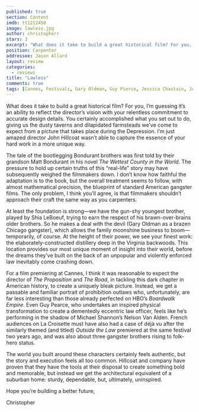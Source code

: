 ```yaml
---
published: true
section: Content
imdb: tt1212450
image: lawless.jpg
author: christopherr
stars: 3
excerpt: "What does it take to build a great historical film? For you, I&rsquo;m guessing it&rsquo;s an ability to reflect the director&rsquo;s vision with your relentless commitment to accurate design details."
position: Carpenter
addressee: Jason Allard
layout: review
categories:
  - reviews
title: "Lawless"
comments: true
tags: [Cannes, Festivals, Gary Oldman, Guy Pierce, Jessica Chastain, John Hillcoat, Lawless, Letters, Mia Wasikowska, Shia LaBeouf, Tom Hardy]
---
```

<p>What does it take to build a great historical film? For you, I&rsquo;m guessing it&rsquo;s an ability to reflect the director&rsquo;s vision with your relentless commitment to accurate design details. You certainly accomplished what you set out to do, giving us the dusty taverns and dilapidated farmsteads we&rsquo;ve come to expect from a picture that takes place during the Depression. I&rsquo;m just amazed director John Hillcoat wasn&rsquo;t able to capture the essence of your hard work in a more unique way.&nbsp;</p>
<p>The tale of the bootlegging Bondurant brothers was first told by their grandson Matt Bondurant in his novel <em>The Wettest County in the World</em>. The pressure to hold up certain truths of this &ldquo;real-life&rdquo; story may have subsequently weighed the filmmakers down. I don&rsquo;t know how faithful the adaptation is to the book, but the overall treatment seems to follow, with almost mathematical precision, the blueprint of standard American gangster films. The only problem, I think you&rsquo;ll agree, is that filmmakers shouldn&rsquo;t approach their craft the same way as you carpenters.</p>
<p>At least the foundation is strong&mdash;we have the gun-shy youngest brother, played by Shia LeBoeuf, trying to earn the respect of his brawn-over-brains older brothers. So he makes a deal with the devil (Gary Oldman as a brazen Chicago gangster), which allows the family moonshine business to boom&mdash;temporarily, of course. At the height of their power, we see your finest work: the elaborately-constructed distillery deep in the Virginia backwoods. This location provides our most unique moment of insight into their world, before the dreams they&rsquo;ve built on the back of an unpopular and violently enforced law inevitably come crashing down.&nbsp;</p>
<p>For a film premiering at Cannes, I think it was reasonable to expect the director of <em>The Proposition</em> and <em>The Road</em>, in tackling this dark chapter in American history, to create a uniquely bleak picture. Instead, we get a passable and familiar portrait of prohibition outlaws who, unfortunately, are far less interesting than those already perfected on HBO&rsquo;s <em>Boardwalk Empire</em>. Even Guy Pearce, who undertakes an inspired physical transformation to create a dementedly eccentric law officer, feels like he&rsquo;s performing in the shadow of Michael Shannon&rsquo;s Nelson Van Alden. French audiences on La Croisette must have also had a case of d&eacute;j&agrave; vu after the similarly themed (and titled) <em>Outside the Law</em> premiered at the same festival two years ago, and was also about three gangster brothers rising to folk-hero status.</p>
<p>The world you built around these characters certainly feels authentic, but the story and execution feels all too common. Hillcoat and company have proven that they have the tools at their disposal to create something bold and memorable, but instead we get the architectural equivalent of a suburban home: sturdy, dependable, but, ultimately, uninspired.&nbsp;</p>
<p>Hope you&rsquo;re building a better future,</p>
<p>Christopher</p>
